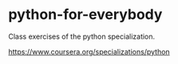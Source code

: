 # python-for-everybody

Class exercises of the python specialization.

https://www.coursera.org/specializations/python

